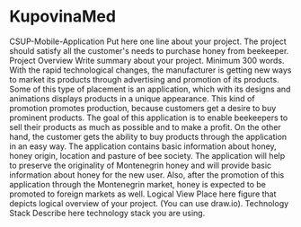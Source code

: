 # KupovinaMed

CSUP-Mobile-Application
Put here one line about your project.
The project should satisfy all the customer's needs to purchase honey from beekeeper.
Project Overview
Write summary about your project. Minimum 300 words.
With the rapid technological changes, the manufacturer is getting new ways to market its products through advertising and promotion of its products. Some of this type of placement is an application, which with its designs and animations displays products in a unique appearance. This kind of promotion promotes production, because customers get a desire to buy prominent products. The goal of this application is to enable beekeepers to sell their products as much as possible and to make a profit. On the other hand, the customer gets the ability to buy products through the application in an easy way. The application contains basic information about honey, honey origin, location and pasture of bee society. The application will help to preserve the originality of Montenegrin honey and will provide basic information about honey for the new user. Also, after the promotion of this application through the Montenegrin market, honey is expected to be promoted to foreign markets as well.
Logical View
Place here figure that depicts logical overview of your project. (You can use draw.io).
Technology Stack
Describe here technology stack you are using.
